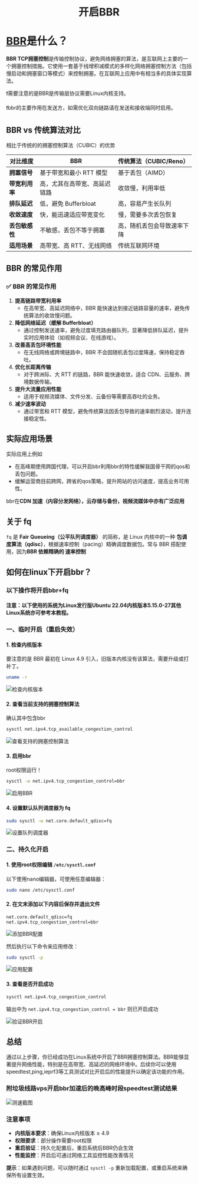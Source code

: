 # <center>**开启BBR**</center>

# [BBR](https://zh.wikipedia.org/wiki/TCP%E6%8B%A5%E5%A1%9E%E6%8E%A7%E5%88%B6)是什么？

**BBR TCP拥塞控制**是传输控制协议，避免网络拥塞的算法，是互联网上主要的一个拥塞控制措施。它使用一套基于线增积减模式的多样化网络拥塞控制方法（包括慢启动和拥塞窗口等模式）来控制拥塞。在互联网上应用中有相当多的具体实现算法。

❗需要注意的是BBR是传输层协议需要Linux内核支持。

❗bbr的主要作用在发送方，如需优化双向链路请在发送和接收端同时启用。
## BBR vs 传统算法对比

相比于传统的的拥塞控制算法（CUBIC）的优势

| **对比维度** | **BBR** | **传统算法（CUBIC/Reno）** |
| --- | --- | --- |
| **拥塞信号** | 基于带宽和最小 RTT 模型 | 基于丢包（AIMD） |
| **带宽利用率** | 高，尤其在高带宽、高延迟链路 | 收敛慢，利用率低 |
| **排队延迟** | 低，避免 Bufferbloat | 高，容易产生长队列 |
| **收敛速度** | 快，能迅速适应带宽变化 | 慢，需要多次丢包恢复 |
| **丢包敏感性** | 不敏感，丢包不等于拥塞 | 高，随机丢包会导致速率下降 |
| **适用场景** | 高带宽、高 RTT、无线网络 | 传统互联网环境 |

## BBR 的常见作用

### **✅ BBR 的常见作用**

1. **提高链路带宽利用率**
    - 在高带宽、高延迟网络中，BBR 能快速达到接近链路容量的速率，避免传统算法的收敛慢问题。
2. **降低网络延迟（缓解 Bufferbloat）**
    - 通过控制发送速率，避免过度填充路由器队列，显著降低排队延迟，提升实时应用体验（如视频会议、在线游戏）。
3. **改善高丢包环境性能**
    - 在无线网络或跨境链路中，BBR 不会因随机丢包过度降速，保持稳定吞吐。
4. **优化长距离传输**
    - 对于跨洲际、大 RTT 的链路，BBR 能快速收敛，适合 CDN、云服务、跨境数据传输。
5. **提升大流量应用性能**
    - 适用于视频流媒体、文件分发、云备份等需要高吞吐的业务。
6. **减少速率波动**
    - 通过带宽和 RTT 模型，避免传统算法因丢包导致的速率剧烈波动，提升连接稳定性。

## 实际应用场景

实际应用上例如 
 - 在高峰期使用跨国代理，可以开启bbr利用bbr的特性缓解我国骨干网的qos和丢包问题。
 - 缓解运营商目前跨网，跨省的qos策略，提升网站的访问速度，提高业务可用性。

bbr在**CDN 加速（内容分发网络），云存储与备份，视频流媒体中亦有广泛应用**

## 关于 fq

`fq` 是 **Fair Queueing（公平队列调度器）** 的简称，是 Linux 内核中的一种 **包调度算法（qdisc）**，根据速率控制（pacing）精确调度数据包。常与 BBR 搭配使用，因为**BBR 依赖精确的 速率控制**


## 如何在linux下开启bbr？

### 以下操作将开启bbr+fq

#### 注意：以下使用的系统为Linux发行版Ubuntu 22.04内核版本5.15.0-27其他Linux系统亦可参考本教程。


### 一、临时开启（重启失效）

#### 1. 检查内核版本

要注意的是 BBR 最初在 Linux 4.9 引入，旧版本内核没有该算法，需要升级或打补丁。

```bash
uname -r
```

![检查内核版本](./Images/查看内核版本.png)

#### 2. 查看当前支持的拥塞控制算法

确认其中包含bbr

```bash
sysctl net.ipv4.tcp_available_congestion_control
```

![查看支持的拥塞控制算法](./Images/查看支持的算法.png)

#### 3. 启用bbr

root权限运行！
```bash
sysctl -w net.ipv4.tcp_congestion_control=bbr
```

![启用BBR](./Images/开启bbr.png)

#### 4. 设置默认队列调度器为 fq

```bash
sudo sysctl -w net.core.default_qdisc=fq
```

![设置队列调度器](./Images/开启fq.png)

### 二、持久化开启

#### 1. 使用root权限编辑 `/etc/sysctl.conf`

以下使用nano编辑器，可使用任意编辑器：

```bash
sudo nano /etc/sysctl.conf
```

#### 2. 在文末添加以下内容后保存并退出文件

```
net.core.default_qdisc=fq
net.ipv4.tcp_congestion_control=bbr
```

![添加BBR配置](./Images/编辑sysctl.conf.png)

然后执行以下命令来应用修改：

```bash
sudo sysctl -p
```

![应用配置](./Images/应用修改.png)

#### 3. 查看是否开启成功

```bash
sysctl net.ipv4.tcp_congestion_control
```

输出中为 `net.ipv4.tcp_congestion_control = bbr` 则已开启成功

![验证BBR开启](./Images/查看是否开启成功.png)

## 总结

通过以上步骤，你已经成功在Linux系统中开启了BBR拥塞控制算法。BBR能够显著提升网络性能，特别是在高带宽、高延迟的网络环境中。后续你可以使用speedtest,ping,ieprf3等工具测试对比开启后的性能提升以确定该功能的作用。

### 附垃圾线路vps开启bbr加速后的晚高峰时段speedtest测试结果

![测速截图](./Images/测速截图.png)
### 注意事项

- **内核版本要求**：确保Linux内核版本 ≥ 4.9
- **权限要求**：部分操作需要root权限
- **重启验证**：持久化配置后，重启系统后BBR仍会生效
- **性能监控**：开启后可通过网络工具监控性能改善情况

**提示**：如果遇到问题，可以随时通过 `sysctl -p` 重新加载配置，或重启系统来确保所有设置生效。